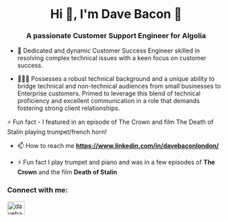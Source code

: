 <h1 align="center">Hi 👋, I'm Dave Bacon 🥓</h1>
<h3 align="center">A passionate Customer Support Engineer for Algolia</h3>

- 👯 Dedicated and dynamic Customer Success Engineer skilled in resolving complex technical issues with a keen focus on customer success.
  
- 🧑🏻‍💻 Possesses a robust technical background and a unique ability to bridge technical and non-technical audiences from small businesses to Enterprise customers. Primed to leverage this blend of technical proficiency and excellent communication in a role that demands fostering strong client relationships.

⚡ Fun fact - I featured in an episode of The Crown and film The Death of Stalin playing trumpet/french horn!

- 📫 How to reach me **https://www.linkedin.com/in/davebaconlondon/**

- ⚡ Fun fact I play trumpet and piano and was in a few episodes of **The Crown** and the film **Death of Stalin**

<h3 align="left">Connect with me:</h3>
<p align="left">
<a href="https://linkedin.com/in/davebaconlondon" target="blank"><img align="center" src="https://raw.githubusercontent.com/rahuldkjain/github-profile-readme-generator/master/src/images/icons/Social/linked-in-alt.svg" alt="davebaconlondon" height="30" width="40" /></a>
</p>
